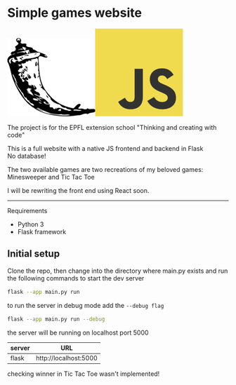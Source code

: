 # Simple games website

![Flask logo](/static/flask-icon.png)![Javascript logo](/static/js-logo.png)

The project is for the EPFL extension school "Thinking and creating with code"

This is a full website with a native JS frontend and backend in Flask <br>
No database!

The two available games are two recreations of my beloved games: Minesweeper and Tic Tac Toe

I will be rewriting the front end using React soon.

---

Requirements

-   Python 3
-   Flask framework

## Initial setup

Clone the repo, then change into the directory where main.py exists and run the following commands to start the dev server

```bash
flask --app main.py run
```

to run the server in debug mode add the
`--debug flag`

```bash
flask --app main.py run --debug
```

the server will be running on localhost port 5000

| server | URL                   |
| ------ | --------------------- |
| flask  | http://localhost:5000 |

checking winner in Tic Tac Toe wasn't implemented!

